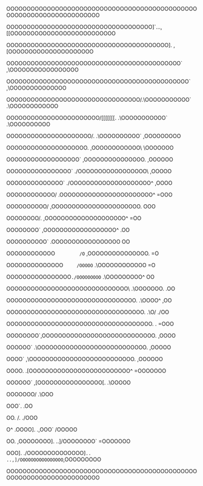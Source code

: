 OOOOOOOOOOOOOOOOOOOOOOOOOOOOOOOOOOOOOOOOOOOOOOOOOOOOOOOOOOOOOOOOOOOOOO

OOOOOOOOOOOOOOOOOOOOOOOOOOOOOOOOOOOO]`...,[[OOOOOOOOOOOOOOOOOOOOOOOOOO

OOOOOOOOOOOOOOOOOOOOOOOOOOOOOOOOOOOOOOOO].     ,[OOOOOOOOOOOOOOOOOOOOO

OOOOOOOOOOOOOOOOOOOOOOOOOOOOOOOOOOOOOOOOOOO`       ,\OOOOOOOOOOOOOOOOO

OOOOOOOOOOOOOOOOOOOOOOOOOOOOOOOOOOOOOOOOOOOOO`        ,\OOOOOOOOOOOOOO

OOOOOOOOOOOOOOOOOOOOOOOOOOOOOOOOO/.\OOOOOOOOOOO`        .\OOOOOOOOOOOO

OOOOOOOOOOOOOOOOOOOOOOO/[[[[[[[.    .\OOOOOOOOOOO`        .\OOOOOOOOOO

OOOOOOOOOOOOOOOOOOOOO/.               .\OOOOOOOOOO`         ,OOOOOOOOO

OOOOOOOOOOOOOOOOOOOO.                 ,OOOOOOOOOOOO\          \OOOOOOO

OOOOOOOOOOOOOOOOOO`                 ,OOOOOOOOOOOOOOO\.         ,OOOOOO

OOOOOOOOOOOOOOOO`                 ./OOOOOOOOOOOOOOOOO\          ,OOOOO

OOOOOOOOOOOOOO`                 ./OOOOOOOOOOOOOOOOOOOO^          ,OOOO

OOOOOOOOOOOO/                  .OOOOOOOOOOOOOOOOOOOOOOO^          =OOO

OOOOOOOOOO/                      ,OOOOOOOOOOOOOOOOOOOOOO.          OOO

OOOOOOOO/.                         ,OOOOOOOOOOOOOOOOOOOO^          =OO

OOOOOOOO`                            ,OOOOOOOOOOOOOOOOOO^          .OO

OOOOOOOOOO`                            .OOOOOOOOOOOOOOOOO           OO

OOOOOOOOOOOO`         /O`                ,OOOOOOOOOOOOOOO.          =O

OOOOOOOOOOOOOO`     /OOOOO`                .\OOOOOOOOOOOO           =O

OOOOOOOOOOOOOOOO`./OOOOOOOOO`                .\OOOOOOOOO^           OO

OOOOOOOOOOOOOOOOOOOOOOOOOOOOOO\                .\OOOOOOO.          .OO

OOOOOOOOOOOOOOOOOOOOOOOOOOOOOOOO\.               .\OOOO^           ,OO

OOOOOOOOOOOOOOOOOOOOOOOOOOOOOOOOOO\.               .\O/           ./OO

OOOOOOOOOOOOOOOOOOOOOOOOOOOOOOOOOOOO\.               .            =OOO

OOOOOOOO`,OOOOOOOOOOOOOOOOOOOOOOOOOOOO\.                         ,OOOO

OOOOOO`    .\OOOOOOOOOOOOOOOOOOOOOOOOOOO\.                      ,OOOOO

OOOO`         ,\OOOOOOOOOOOOOOOOOOOOOOOOOO\.                   ,OOOOOO

OOOO\.           .[OOOOOOOOOOOOOOOOOOOOOOOOO^                 =OOOOOOO

OOOOOO`               ,[OOOOOOOOOOOOOOOO[.                     .\OOOOO

OOOOOOO/                                                         .\OOO

OOO`.                                                              .OO

OO.         /\.                                                  ./OOO

O^         .OOOO].                                .,OOO`        /OOOOO

OO.        ,OOOOOOOO].                       ..]/OOOOOOOO`    =OOOOOOO

OOO].    ./OOOOOOOOOOOOOO\]`..        ..,]/OOOOOOOOOOOOOOOO`,OOOOOOOOO

OOOOOOOOOOOOOOOOOOOOOOOOOOOOOOOOOOOOOOOOOOOOOOOOOOOOOOOOOOOOOOOOOOOOOO
